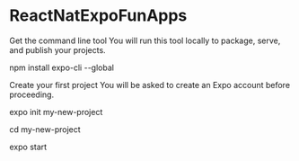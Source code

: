 # ReactNatExpoFunApps

Get the command line tool
You will run this tool locally to package, serve, and publish your projects.

npm install expo-cli --global

Create your first project
You will be asked to create an Expo account before proceeding.

expo init my-new-project

cd my-new-project

expo start
